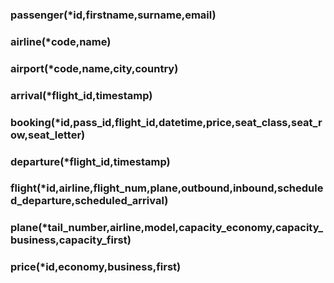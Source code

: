 ### passenger(*id,firstname,surname,email)
### airline(*code,name)
### airport(*code,name,city,country)
### arrival(*flight_id,timestamp)
### booking(*id,pass\_id,flight\_id,datetime,price,seat\_class,seat\_row,seat\_letter)
### departure(*flight\_id,timestamp)
### flight(*id,airline,flight\_num,plane,outbound,inbound,scheduled\_departure,scheduled\_arrival)
### plane(*tail\_number,airline,model,capacity\_economy,capacity\_business,capacity\_first)
### price(*id,economy,business,first)